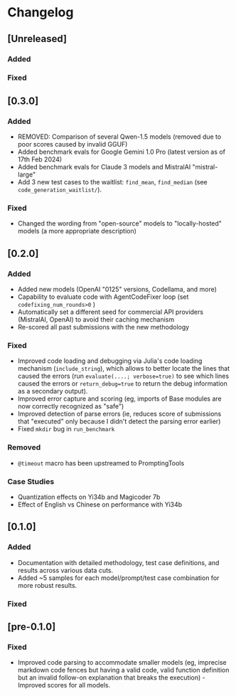 # Changelog

## [Unreleased]

### Added

### Fixed

## [0.3.0]

### Added
- REMOVED: Comparison of several Qwen-1.5 models (removed due to poor scores caused by invalid GGUF)
- Added benchmark evals for Google Gemini 1.0 Pro (latest version as of 17th Feb 2024)
- Added benchmark evals for Claude 3 models and MistralAI "mistral-large"
- Add 3 new test cases to the waitlist: `find_mean`, `find_median` (see `code_generation_waitlist/`).

### Fixed
- Changed the wording from "open-source" models to "locally-hosted" models (a more appropriate description)

## [0.2.0]

### Added
- Added new models (OpenAI "0125" versions, Codellama, and more)
- Capability to evaluate code with AgentCodeFixer loop (set `codefixing_num_rounds>0` )
- Automatically set a different seed for commercial API providers (MistralAI, OpenAI) to avoid their caching mechanism
- Re-scored all past submissions with the new methodology

### Fixed
- Improved code loading and debugging via Julia's code loading mechanism (`include_string`), which allows to better locate the lines that caused the errors (run `evaluate(....; verbose=true)` to see which lines caused the errors or `return_debug=true` to return the debug information as a secondary output).
- Improved error capture and scoring (eg, imports of Base modules are now correctly recognized as "safe")
- Improved detection of parse errors (ie, reduces score of submissions that "executed" only because I didn't detect the parsing error earlier)
- Fixed `mkdir` bug in `run_benchmark`

### Removed
- `@timeout` macro has been upstreamed to PromptingTools

### Case Studies
- Quantization effects on Yi34b and Magicoder 7b
- Effect of English vs Chinese on performance with Yi34b

## [0.1.0]

### Added
- Documentation with detailed methodology, test case definitions, and results across various data cuts.
- Added ~5 samples for each model/prompt/test case combination for more robust results.

### Fixed

## [pre-0.1.0]

### Fixed
- Improved code parsing to accommodate smaller models (eg, imprecise markdown code fences but having a valid code, valid function definition but an invalid follow-on explanation that breaks the execution) - Improved scores for all models.